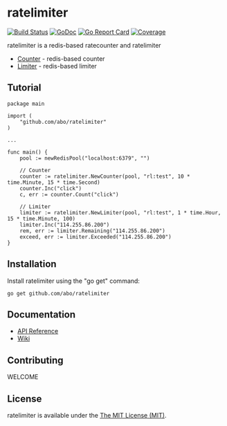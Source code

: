 ratelimiter 
===========
[![Build Status](https://travis-ci.org/abo/ratelimiter.svg)](https://travis-ci.org/abo/ratelimiter)
[![GoDoc](https://godoc.org/github.com/abo/ratelimiter?status.svg)](https://godoc.org/github.com/abo/ratelimiter)
[![Go Report Card](https://goreportcard.com/badge/github.com/abo/ratelimiter)](https://goreportcard.com/report/github.com/abo/ratelimiter)
[![Coverage](http://gocover.io/_badge/github.com/abo/ratelimiter)](https://gocover.io/github.com/abo/ratelimiter)

ratelimiter is a redis-based ratecounter and ratelimiter

* [Counter](https://godoc.org/github.com/abo/ratelimiter#Counter) - redis-based counter
* [Limiter](https://godoc.org/github.com/abo/ratelimiter#Limiter) - redis-based limiter

Tutorial
--------
```
package main

import (
    "github.com/abo/ratelimiter"
)

...

func main() {
    pool := newRedisPool("localhost:6379", "")
    
    // Counter
    counter := ratelimiter.NewCounter(pool, "rl:test", 10 * time.Minute, 15 * time.Second)
    counter.Inc("click")
    c, err := counter.Count("click")
    
    // Limiter
    limiter := ratelimiter.NewLimiter(pool, "rl:test", 1 * time.Hour, 15 * time.Minute, 100)
    limiter.Inc("114.255.86.200")
    rem, err := limiter.Remaining("114.255.86.200")
    exceed, err := limiter.Exceeded("114.255.86.200")
}
```


Installation
------------

Install ratelimiter using the "go get" command:

    go get github.com/abo/ratelimiter

Documentation
-------------

- [API Reference](http://godoc.org/github.com/abo/ratelimiter)
- [Wiki](https://github.com/abo/ratelimiter/wiki)


Contributing
------------
WELCOME


License
-------

ratelimiter is available under the [The MIT License (MIT)](https://opensource.org/licenses/MIT).
